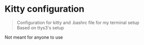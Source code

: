 # Kitty configuration

> Configuration for kitty and .bashrc file for my terminal setup  
> Based on ttys3's setup

Not meant for anyone to use
